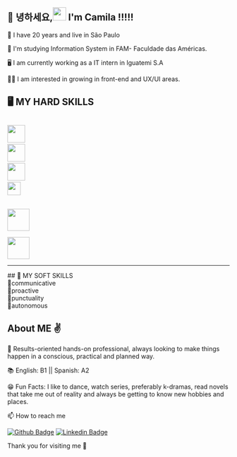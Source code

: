 ## 👋 녕하세요,<img src=https://github.com/TheDudeThatCode/TheDudeThatCode/blob/master/Assets/Earth.gif width="30"> I'm Camila !!!!!

🎈 I have 20 years and live in São Paulo

🏫 I'm studying Information System in FAM- Faculdade das Américas.

🖥️  I am currently working as a IT intern in Iguatemi S.A

:raising_hand_woman:	I am interested in growing in front-end and UX/UI areas.

## 🖥️ MY HARD SKILLS<br>
   
<code>  <img src="https://cdn.jsdelivr.net/gh/devicons/devicon/icons/html5/html5-original-wordmark.svg" width="40"/></code> 
<code> <img src="https://cdn.jsdelivr.net/gh/devicons/devicon/icons/css3/css3-original.svg"  width="40"/></code> 
<code>  <img src="https://cdn.jsdelivr.net/gh/devicons/devicon/icons/postgresql/postgresql-original.svg"  width="40"/></code>
<code>  <img src="https://cdn.jsdelivr.net/gh/devicons/devicon/icons/javascript/javascript-original.svg" height= "30" width="30"/> </code>  
<code> <img src="https://cdn.jsdelivr.net/gh/devicons/devicon/icons/figma/figma-original.svg" height="50" width="50" /> </code>
<code> <img src="https://cdn.jsdelivr.net/gh/devicons/devicon/icons/react/react-original.svg" height="50" width="50"  /></code>
<hr>
## 💁 MY SOFT SKILLS<br>  
🙆communicative<br>
🙆proactive<br>
🙆punctuality<br>
🙆autonomous

 ## About ME :v:
 
 🏁 Results-oriented hands-on professional, always looking to make things happen in a conscious, practical and planned way.
  
📚 English: B1 || Spanish: A2

😁 Fun Facts: I like to dance, watch series, preferably k-dramas, read novels that take me out of reality and always be getting to know new hobbies and places.
 
📫 How to reach me 


[![Github Badge](https://img.shields.io/badge/-Github-000?style=flat-square&logo=Github&logoColor=white&link=LINK_GIT)](https://github.com/camjla)
[![Linkedin Badge](https://img.shields.io/badge/-LinkedIn-blue?style=flat-square&logo=Linkedin&logoColor=white&link=https://www.linkedin.com/in/camila-tronco/)](https://www.linkedin.com/in/camila-tronco/) 


Thank you for visiting me 💙




<!---
camjla/camjla is a ✨ special ✨ repository because its `README.md` (this file) appears on your GitHub profile.
You can click the Preview link to take a look at your changes.
--->
